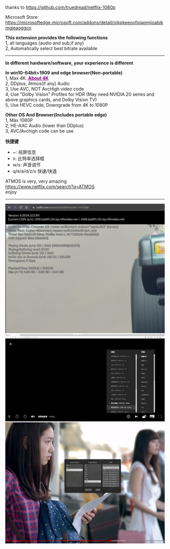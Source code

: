 thanks to https://github.com/truedread/netflix-1080p


Microsoft Store:  
https://microsoftedge.microsoft.com/addons/detail/oikpkeeoofpiapmjioabikmgjeaoggcn

**This extension provides the following functions**  
1, all languages (audio and sub,if any)   
2, Automatically select best bitrate available    
    
        
--------------------------------------------------------------------------------------


**In different hardware/software, your experience is different**  
    
  
**In win10-64bit>1909 and edge browser(Non-portable)**  
1, Max 4K.  [<font color=Purple><u>**About 4K**</u></font> ](https://help.netflix.com/zh-tw/node/13444)      
2, DDplus, Atmos(if any) Audio   
3, Use AVC, NOT AvcHigh video code   
4, Use "Dolby Vision" Profiles for HDR (May need NVIDIA 20 series and above graphics cards, and Dolby Vision TV)   
5, Use HEVC code, Downgrade from 4K to 1080P   
    
    
  
**Other OS And Browser(Includes portable edge)**  
1, Max 1080P   
2, HE-AAC Audio (lower than DDplus)   
3, AVC/Avchigh code can be use   
  

**快捷键**
- ~: 视屏信息
- x: 比特率选择框
- w/s: 声音调节
- q/e/a/d/z/x 快速/快退
    
ATMOS is very, very amazing  
https://www.netflix.com/search?q=ATMOS  
enjoy
    
    
--------------------------------------------------------------------------------------
![image](./img/info.png)
![image](./img/subs.png)
![image](./img/rate.png)
